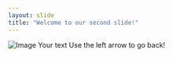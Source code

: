 ```yaml
---
layout: slide
title: "Welcome to our second slide!"
---
```

![Image](https://www.google.com/url?sa=i&url=https%3A%2F%2Fyesyouweb.com%2Fmigrer-site-wordpress-etapes%2Fwe-did-it%2F&psig=AOvVaw0BPymG_hABL4afCfn2xXhe&ust=1619907252317000&source=images&cd=vfe&ved=0CAIQjRxqFwoTCIjM-ff-pvACFQAAAAAdAAAAABAD)
Your text
Use the left arrow to go back!
